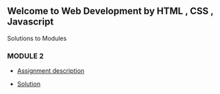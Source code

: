 ## Welcome to Web Development by HTML , CSS , Javascript 

Solutions to Modules 






### MODULE 2
* [Assignment description](https://github.com/jhu-ep-coursera/fullstack-course4/blob/master/assignments/assignment2/Assignment-2.md)

* [Solution](https://github.com/srishcodes/MenuCard.github.io/blob/master/mod2_soln/index.html)












